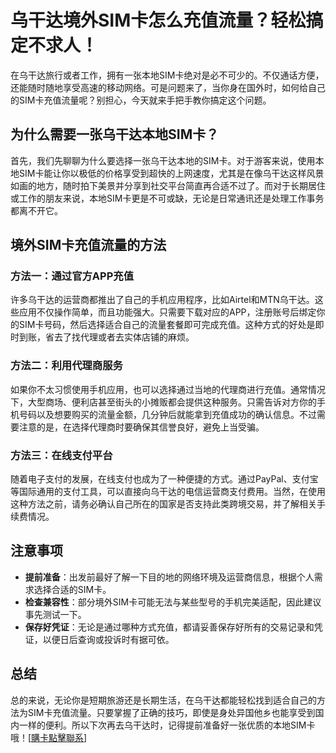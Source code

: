 # 乌干达境外SIM卡怎么充值流量？轻松搞定不求人！

在乌干达旅行或者工作，拥有一张本地SIM卡绝对是必不可少的。不仅通话方便，还能随时随地享受高速的移动网络。可是问题来了，当你身在国外时，如何给自己的SIM卡充值流量呢？别担心，今天就来手把手教你搞定这个问题。

## 为什么需要一张乌干达本地SIM卡？

首先，我们先聊聊为什么要选择一张乌干达本地的SIM卡。对于游客来说，使用本地SIM卡能让你以极低的价格享受到超快的上网速度，尤其是在像乌干达这样风景如画的地方，随时拍下美景并分享到社交平台简直再合适不过了。而对于长期居住或工作的朋友来说，本地SIM卡更是不可或缺，无论是日常通讯还是处理工作事务都离不开它。

## 境外SIM卡充值流量的方法

### 方法一：通过官方APP充值

许多乌干达的运营商都推出了自己的手机应用程序，比如Airtel和MTN乌干达。这些应用不仅操作简单，而且功能强大。只需要下载对应的APP，注册账号后绑定你的SIM卡号码，然后选择适合自己的流量套餐即可完成充值。这种方式的好处是即时到账，省去了找代理或者去实体店铺的麻烦。

### 方法二：利用代理商服务

如果你不太习惯使用手机应用，也可以选择通过当地的代理商进行充值。通常情况下，大型商场、便利店甚至街头的小摊贩都会提供这种服务。只需告诉对方你的手机号码以及想要购买的流量金额，几分钟后就能拿到充值成功的确认信息。不过需要注意的是，在选择代理商时要确保其信誉良好，避免上当受骗。

### 方法三：在线支付平台

随着电子支付的发展，在线支付也成为了一种便捷的方式。通过PayPal、支付宝等国际通用的支付工具，可以直接向乌干达的电信运营商支付费用。当然，在使用这种方法之前，请务必确认自己所在的国家是否支持此类跨境交易，并了解相关手续费情况。

## 注意事项

- **提前准备**：出发前最好了解一下目的地的网络环境及运营商信息，根据个人需求选择合适的SIM卡。
- **检查兼容性**：部分境外SIM卡可能无法与某些型号的手机完美适配，因此建议事先测试一下。
- **保存好凭证**：无论是通过哪种方式充值，都请妥善保存好所有的交易记录和凭证，以便日后查询或投诉时有据可依。

## 总结

总的来说，无论你是短期旅游还是长期生活，在乌干达都能轻松找到适合自己的方法为SIM卡充值流量。只要掌握了正确的技巧，即使是身处异国他乡也能享受到国内一样的便利。所以下次再去乌干达时，记得提前准备好一张优质的本地SIM卡哦！[[購卡點擊聯系](https://t.me/s/esim1088)]